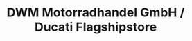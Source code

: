 ---
title: "DWM Motorradhandel GmbH / Ducati Flagshipstore"
url: /muenchen/dwm-motorradhandel-gmbh-ducati-flagshipstore/
shop: Motorrad
---